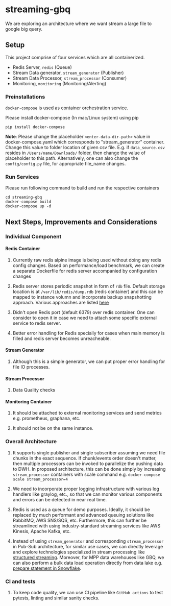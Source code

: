 # streaming-gbq
We are exploring an architecture where we want stream a large file to google big query.

## Setup
This project comprise of four services which are all containerized.
* Redis Server, `redis` (Queue)
* Stream Data generator, `stream_generator` (Publisher)
* Stream Data Processor, `stream_processor` (Consumer)
* Monitoring, `monitoring` (Monitoring/Alerting)

### Preinstallations
`docker-compose` is used as container orchestration service.

Please install docker-compose (In mac/Linux system) using pip

`pip install docker-compose`

**Note**: Please change the placeholder `<enter-data-dir-path>` value in docker-compose.yaml which corresponds to "stream_generator" container. Change this value to folder location of given csv file. E.g. if `data_source.csv` resides in `/Users/name/Downloads/` folder, then change the value of placeholder to this path.
Alternatively, one can also change the `config/config.py` file, for appropriate file_name changes.

### Run Services
Please run following command to build and run the respective containers
```
cd streaming-gbq
docker-compose build
docker-compose up -d 
```

## Next Steps, Improvements and Considerations

### Individual Component

#### Redis Container
1. Currently raw redis alpine image is being used without doing any redis config changes.
Based on performance/load benchmark, we can create a separate Dockerfile for redis server
accompanied by configuration changes

2. Redis server stores periodic snapshot in form of `rdb` file. Default storage location is at 
`/var/lib/redis/dump.rdb` (redis container) and this can be mapped to instance volumn and incorporate
backup snapshotting approach. Various approaches are listed [here](https://redis.io/topics/persistence)

3. Didn't open Redis port (default 6379) over redis container. One can consider to open it in case
we need to attach some specific external service to redis server.

4. Better error handling for Redis specially for cases when main memory is filled and redis server becomes unreacheable.

#### Stream Generator
1. Although this is a simple generator, we can put proper error handling for file IO processes.

#### Stream Processor
1. Data Quality checks

#### Monitoring Container
1. It should be attached to external monitoring services and send metrics e.g. prometheus, graphana, etc.

2. It should not be on the same instance.

### Overall Architecture
1. It supports single publisher and single subscriber assuming we need file chunks in the exact sequence. If chunk/events order doesn't matter, then multiple processors can be invoked to parallelize the pushing data to DWH. In proposed architecture, this can be done simply by increasing `stream_processor` containers with scale command e.g. `docker-compose scale stream_processor=4`

2. We need to incorporate proper logging infrastructure with various log handlers like graylog, etc., so that we can monitor various components and errors can be detected in near real time.

3. Redis is used as a queue for demo purposes. Ideally, it should be replaced by much performant and advanced queuing solutions like RabbitMQ, AWS SNS/SQS, etc. Furthermore, this can further be streamlined with using industry-standard streaming services like AWS Kinesis, Apache Kafka, etc.

4. Instead of using `stream_generator` and corresponding `stream_processor` in Pub-Sub architecture, for similar use cases, we can directly leverage and explore technologies specialized in stream processing like [structured streaming](https://spark.apache.org/docs/latest/structured-streaming-programming-guide.html). Moreover, for MPP data warehouses like GBQ, we can also perform a bulk data load operation directly from data lake e.g. [prepare statement in Snowflake](https://docs.snowflake.com/en/user-guide/data-load-considerations-prepare.html).

### CI and tests
1. To keep code quality, we can use CI pipeline like `GitHub actions` to test pytests, linting and similar sanity checks.
